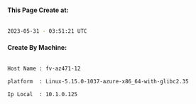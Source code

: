 
   
#### This Page Create at:

```bash

2023-05-31 - 03:51:21 UTC

```

#### Create By Machine:

```bash

Host Name : fv-az471-12

platform  : Linux-5.15.0-1037-azure-x86_64-with-glibc2.35

Ip Local  : 10.1.0.125

```

